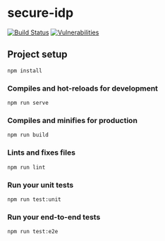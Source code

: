 # secure-idp

[![Build Status](https://travis-ci.com/lbrty/secure-idp-ui.svg?branch=develop)](https://travis-ci.com/lbrty/secure-idp-ui)
[![Vulnerabilities](https://snyk.io/test/github/lbrty/secure-idp-ui/badge.svg?targetFile=package.json)](https://snyk.io/test/github/lbrty/secure-idp-ui?targetFile=package.json)


## Project setup
```
npm install
```

### Compiles and hot-reloads for development
```
npm run serve
```

### Compiles and minifies for production
```
npm run build
```

### Lints and fixes files
```
npm run lint
```

### Run your unit tests
```
npm run test:unit
```

### Run your end-to-end tests
```
npm run test:e2e
```
